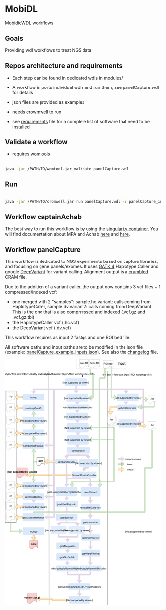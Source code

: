 # MobiDL

MobidicWDL workflows

## Goals

Providing wdl workflows to treat NGS data

## Repos architecture and requirements

- Each step can be found in dedicated wdls in modules/

- A workflow imports individual wdls and run them, see panelCapture.wdl for details

- json files are provided as examples

- needs [crowmwell](https://github.com/broadinstitute/cromwell) to run

- see  [requirements](requirements.md) file for a complete list of software that need to be installed

## Validate a workflow

- requires [womtools](https://github.com/broadinstitute/cromwell/releases)

```bash

java -jar /PATH/TO/womtool.jar validate panelCapture.wdl 

```

## Run

```bash

java -jar /PATH/TO/cromwell.jar run panelCapture.wdl -i panelCapture_inputs.json

```

## Workflow captainAchab

The best way to run this workflow is by using the [singularity container](https://github.com/mobidic/Achabilarity). You will find documentation about MPA and Achab [here](https://github.com/mobidic/MPA) and [here](https://github.com/mobidic/Captain-ACHAB).

## Workflow panelCapture

This workflow is dedicated to NGS experiments based on capture libraries, and focusing on gene panels/exomes. It uses  [GATK 4](https://software.broadinstitute.org/gatk/) Haplotype Caller and google [DeepVariant](https://github.com/google/deepvariant) for variant calling. Alignment output is a [crumbled](https://github.com/jkbonfield/crumble) CRAM file.

Due to the addition of a variant caller, the output now contains 3 vcf files + 1 compressed/indexed vcf:
 
- one merged with 2 "samples": sample.hc.variant: calls coming from HaplotypeCaller, sample.dv.variant2: calls coming from DeepVariant. This is the one that is also comprressed and indexed (.vcf.gz and .vcf.gz.tbi)
- the HaplotypeCaller vcf (.hc.vcf)
- the DeepVariant vcf (.dv.vcf)

This workflow requires as input 2 fastqs and one ROI bed file.

All software paths and input paths are to be modified in the json file (example: [panelCapture_example_inputs.json](panelCapture_example_inputs.json)).
See also the [changelog](changelog.md) file.

![panelCapture workflow description](/img/panelCapture_v1.1.svg)
